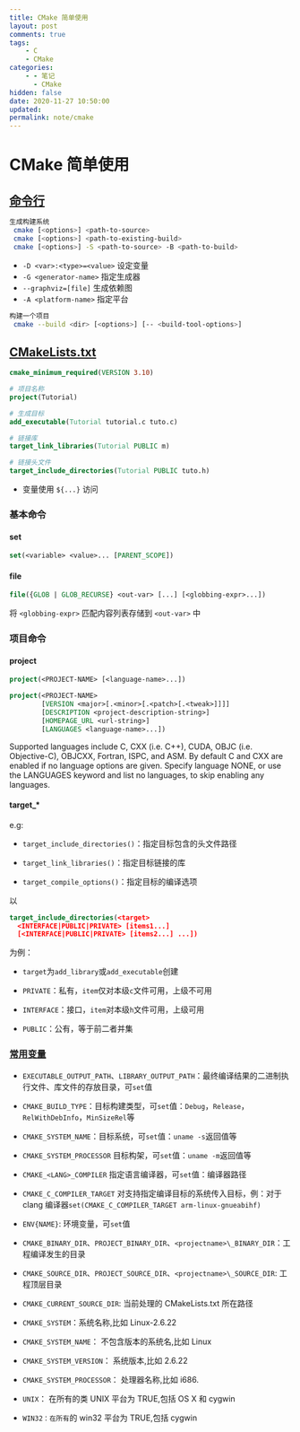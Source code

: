 ```yaml
---
title: CMake 简单使用
layout: post
comments: true
tags:
    - C
    - CMake
categories:
    - - 笔记
      - CMake
hidden: false
date: 2020-11-27 10:50:00
updated:
permalink: note/cmake
---
```


# CMake 简单使用

## [命令行](https://cmake.org/cmake/help/v3.19/manual/cmake.1.html)

```sh
生成构建系统
 cmake [<options>] <path-to-source>
 cmake [<options>] <path-to-existing-build>
 cmake [<options>] -S <path-to-source> -B <path-to-build>
```

-   `-D <var>:<type>=<value>` 设定变量
-   `-G <generator-name>` 指定生成器
-   `--graphviz=[file]` 生成依赖图
-   `-A <platform-name>` 指定平台

```sh
构建一个项目
 cmake --build <dir> [<options>] [-- <build-tool-options>]
```

<!--more-->

## [CMakeLists.txt](https://cmake.org/cmake/help/v3.19/manual/cmake-commands.7.html)

```cmake
cmake_minimum_required(VERSION 3.10)

# 项目名称
project(Tutorial)

# 生成目标
add_executable(Tutorial tutorial.c tuto.c)

# 链接库
target_link_libraries(Tutorial PUBLIC m)

# 链接头文件
target_include_directories(Tutorial PUBLIC tuto.h)
```

-   变量使用 `${...}` 访问

### 基本命令

#### set

```cmake
set(<variable> <value>... [PARENT_SCOPE])
```

#### file

```cmake
file({GLOB | GLOB_RECURSE} <out-var> [...] [<globbing-expr>...])
```

将 `<globbing-expr>` 匹配内容列表存储到 `<out-var>` 中

### 项目命令

#### project

```cmake
project(<PROJECT-NAME> [<language-name>...])

project(<PROJECT-NAME>
        [VERSION <major>[.<minor>[.<patch>[.<tweak>]]]]
        [DESCRIPTION <project-description-string>]
        [HOMEPAGE_URL <url-string>]
        [LANGUAGES <language-name>...])
```

Supported languages include C, CXX (i.e. C++), CUDA, OBJC (i.e. Objective-C), OBJCXX, Fortran, ISPC, and ASM. By default C and CXX are enabled if no language options are given. Specify language NONE, or use the LANGUAGES keyword and list no languages, to skip enabling any languages.

#### target\_\*

e.g:

-   `target_include_directories()`：指定目标包含的头文件路径

-   `target_link_libraries()`：指定目标链接的库

-   `target_compile_options()`：指定目标的编译选项

以

```cmake
target_include_directories(<target>
  <INTERFACE|PUBLIC|PRIVATE> [items1...]
  [<INTERFACE|PUBLIC|PRIVATE> [items2...] ...])
```

为例：

-   `target`为`add_library`或`add_executable`创建

-   `PRIVATE`：私有，`item`仅对本级`c`文件可用，上级不可用

-   `INTERFACE`：接口，`item`对本级`h`文件可用，上级可用

-   `PUBLIC`：公有，等于前二者并集

### [常用变量](https://cmake.org/cmake/help/latest/manual/cmake-variables.7.html)

-   `EXECUTABLE_OUTPUT_PATH`、`LIBRARY_OUTPUT_PATH`：最终编译结果的二进制执行文件、库文件的存放目录，可`set`值

-   `CMAKE_BUILD_TYPE`：目标构建类型，可`set`值：`Debug`，`Release`，`RelWithDebInfo`，`MinSizeRel`等

-   `CMAKE_SYSTEM_NAME`：目标系统，可`set`值：`uname -s`返回值等

-   `CMAKE_SYSTEM_PROCESSOR` 目标构架，可`set`值：`uname -m`返回值等

-   `CMAKE_<LANG>_COMPILER` 指定语言编译器，可`set`值：编译器路径

-   `CMAKE_C_COMPILER_TARGET` 对支持指定编译目标的系统传入目标，例：对于 clang 编译器`set(CMAKE_C_COMPILER_TARGET arm-linux-gnueabihf)`

-   `ENV{NAME}`: 环境变量，可`set`值

-   `CMAKE_BINARY_DIR`、`PROJECT_BINARY_DIR`、`<projectname>\_BINARY_DIR`：工程编译发生的目录
-   `CMAKE_SOURCE_DIR`、`PROJECT_SOURCE_DIR`、`<projectname>\_SOURCE_DIR`: 工程顶层目录

-   `CMAKE_CURRENT_SOURCE_DIR`: 当前处理的 CMakeLists.txt 所在路径

-   `CMAKE_SYSTEM`：系统名称,比如 Linux-2.6.22

-   `CMAKE_SYSTEM_NAME`： 不包含版本的系统名,比如 Linux

-   `CMAKE_SYSTEM_VERSION`： 系统版本,比如 2.6.22

-   `CMAKE_SYSTEM_PROCESSOR`： 处理器名称,比如 i686.

-   `UNIX`： 在所有的类 UNIX 平台为 TRUE,包括 OS X 和 cygwin

-   `WIN32：在所有`的 win32 平台为 TRUE,包括 cygwin
